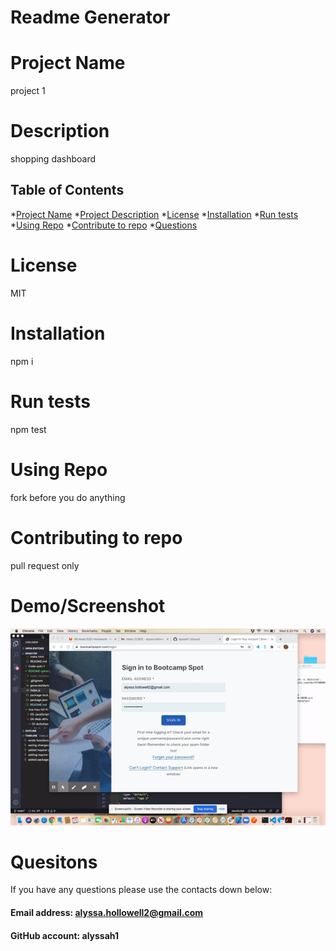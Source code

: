 # Readme Generator 

# Project Name
project 1

# Description
shopping dashboard

## Table of Contents
*[Project Name](#ProjectName)
*[Project Description](#Description)
*[License](#License)
*[Installation](#Installation)
*[Run tests](#Runtests)
*[Using Repo](#UsingRepo)
*[Contribute to repo](#Contributetorepo)
*[Questions](#Questions)


# License
MIT

# Installation
npm i

# Run tests
npm test

# Using Repo
fork before you do anything

# Contributing to repo
pull request only


# Demo/Screenshot
![link](./video.gif)

# Quesitons
If you have any questions please use the contacts down below:

#### Email address: alyssa.hollowell2@gmail.com
#### GitHub account: alyssah1

